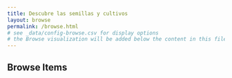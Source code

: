 ```yaml
---
title: Descubre las semillas y cultivos
layout: browse
permalink: /browse.html
# see _data/config-browse.csv for display options
# the Browse visualization will be added below the content in this file
---
```


## Browse Items
